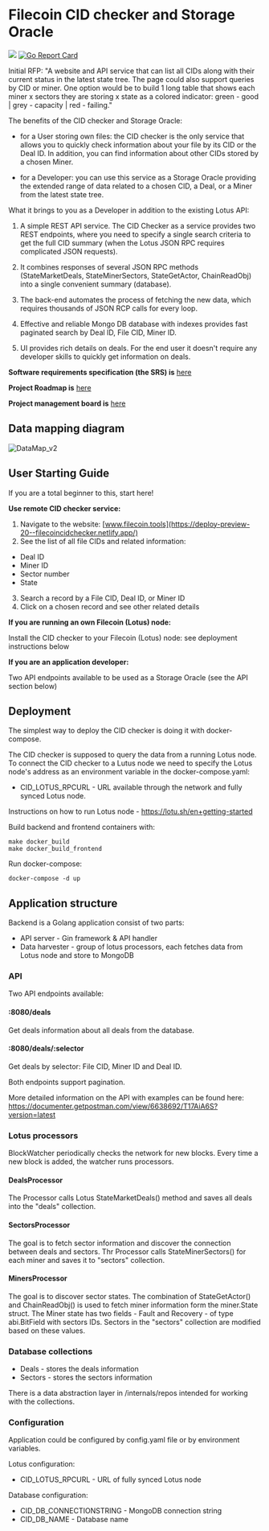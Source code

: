 # Filecoin CID checker and Storage Oracle

![](https://github.com/protofire/filecoin-CID-checker/workflows/Build%20and%20test/badge.svg)
[![Go Report Card](https://goreportcard.com/badge/github.com/protofire/filecoin-CID-checker)](https://goreportcard.com/report/github.com/protofire/filecoin-CID-checker)

Initial RFP: "A website and API service that can list all CIDs along with their current status in the latest state tree. 
The page could also support queries by CID or miner. 
One option would be to build 1 long table that shows each miner x sectors they are storing x state as a colored indicator: green - good | grey - capacity | red - failing."

The benefits of the CID checker and Storage Oracle:

- for a User storing own files:
the CID checker is the only service that allows you to quickly check information about your file by its CID or the Deal ID. In addition, you can find information about other CIDs stored by a chosen Miner.

- for a Developer:
you can use this service as a Storage Oracle providing the extended range of data related to a chosen CID, a Deal, or a Miner from the latest state tree.

What it brings to you as a Developer in addition to the existing Lotus API:

1. A simple REST API service.
The CID Checker as a service provides two REST endpoints, where you need to specify a single search criteria to get the full CID summary (when the Lotus JSON RPC requires complicated JSON requests). 

2. It combines responses of several JSON RPC methods (StateMarketDeals, StateMinerSectors, StateGetActor, ChainReadObj) into a single convenient summary (database).

3. The back-end automates the process of fetching the new data, which requires thousands of JSON RCP calls for every loop.

4. Effective and reliable Mongo DB database with indexes provides fast paginated search by Deal ID, File CID, Miner ID.

5. UI provides rich details on deals.
For the end user it doesn't require any developer skills to quickly get information on deals. 

**Software requirements specification (the SRS) is** [here](https://hackmd.io/RMpGnE3YQm607jl0QevCoQ?view)

**Project Roadmap is** [here](https://github.com/protofire/filecoin-CID-checker#workspaces/filecoin-cid-checker-5ecbabcb812f8965b13d94cb/roadmap?repos=266746476)

**Project management board is** [here](https://github.com/protofire/filecoin-CID-checker#workspaces/filecoin-cid-checker-5ecbabcb812f8965b13d94cb/board?repos=266746476)

## Data mapping diagram
![DataMap_v2](https://user-images.githubusercontent.com/38105183/84385549-70260380-abf8-11ea-9f40-389c844b50a7.png)

## User Starting Guide 

If you are a total beginner to this, start here!

**Use remote CID checker service:**
1. Navigate to the website: [www.filecoin.tools](https://deploy-preview-20--filecoincidchecker.netlify.app/)
2. See the list of all file CIDs and related information:
- Deal ID
- Miner ID
- Sector number
- State
3. Search a record by a File CID, Deal ID, or Miner ID
4. Click on a chosen record and see other related details

**If you are running an own Filecoin (Lotus) node:**

Install the CID checker to your Filecoin (Lotus) node: see deployment instructions below

**If you are an application developer:**

Two API endpoints available to be used as a Storage Oracle (see the API section below) 



## Deployment

The simplest way to deploy the CID checker is doing it with docker-compose.

The CID checker is supposed to query the data from a running Lotus node.
To connect the CID checker to a Lutus node we need to specify the Lotus node's address as an  environment variable in the docker-compose.yaml:
- CID_LOTUS_RPCURL - URL available through the network and fully synced Lotus node.

Instructions on how to run Lotus node - https://lotu.sh/en+getting-started

Build backend and frontend containers with: 
```
make docker_build
make docker_build_frontend
```

Run docker-compose:
```
docker-compose -d up
```

## Application structure
 
Backend is a Golang application consist of two parts:
- API server - Gin framework & API handler
- Data harvester - group of lotus processors, each fetches data from Lotus node and store to MongoDB 


### API

Two API endpoints available:
#### :8080/deals
Get deals information about all deals from the database.
#### :8080/deals/:selector
Get deals by selector: File CID, Miner ID and Deal ID.

Both endpoints support pagination.

More detailed information on the API with examples can be found here:
https://documenter.getpostman.com/view/6638692/T17AiA6S?version=latest


### Lotus processors

BlockWatcher periodically checks the network for new blocks.
Every time a new block is added, the watcher runs processors. 

#### DealsProcessor

The Processor calls Lotus StateMarketDeals() method and saves all deals into the "deals" collection.

#### SectorsProcessor

The goal is to fetch sector information and discover the connection between deals and sectors.
Thr Processor calls StateMinerSectors() for each miner and saves it to "sectors" collection.    

#### MinersProcessor

The goal is to discover sector states.
The combination of StateGetActor() and ChainReadObj() is used to fetch miner information
form the miner.State struct.
The Miner state has two fields - Fault and Recovery - of type abi.BitField with sectors IDs.
Sectors in the "sectors" collection are modified based on these values.


### Database collections

* Deals - stores the deals information 
* Sectors - stores the sectors information

There is a data abstraction layer in /internals/repos intended for working with the collections.

### Configuration

Application could be configured by config.yaml file or by environment variables.

Lotus configuration:

* CID_LOTUS_RPCURL - URL of fully synced Lotus node

Database configuration:

* CID_DB_CONNECTIONSTRING - MongoDB connection string
* CID_DB_NAME - Database name

